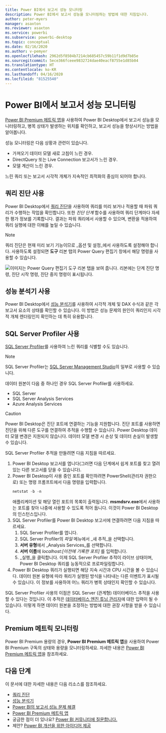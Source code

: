 ```yaml
---
title: Power BI에서 보고서 성능 모니터링
description: Power BI에서 보고서 성능을 모니터링하는 방법에 대한 지침입니다.
author: peter-myers
manager: asaxton
ms.reviewer: asaxton
ms.service: powerbi
ms.subservice: powerbi-desktop
ms.topic: conceptual
ms.date: 02/16/2020
ms.author: v-pemyer
ms.openlocfilehash: 2962d5f8504b7214cb685457c59b11f1d9d7b85e
ms.sourcegitcommit: 5ece366fceee9832724dae40eacf8755e1d85b04
ms.translationtype: HT
ms.contentlocale: ko-KR
ms.lasthandoff: 04/16/2020
ms.locfileid: "81525540"
---
```

# <a name="monitor-report-performance-in-power-bi"></a>Power BI에서 보고서 성능 모니터링

[Power BI Premium 메트릭 앱](../service-premium-metrics-app.md)을 사용하여 Power BI Desktop에서 보고서 성능을 모니터링하고, 병목 상태가 발생하는 위치를 확인하고, 보고서 성능을 향상시키는 방법을 알아봅니다.

성능 모니터링은 다음 상황과 관련이 있습니다.

- 가져오기 데이터 모델 새로 고침이 느린 경우.
- DirectQuery 또는 Live Connection 보고서가 느린 경우.
- 모델 계산이 느린 경우.

느린 쿼리 또는 보고서 시각적 개체가 지속적인 최적화의 중심이 되어야 합니다.

## <a name="use-query-diagnostics"></a>쿼리 진단 사용

Power BI Desktop에서 [쿼리 진단](/power-query/QueryDiagnostics)을 사용하여 쿼리를 미리 보거나 적용할 때 파워 쿼리가 수행하는 작업을 확인합니다. 또한 _진단 단계_ 함수를 사용하여 쿼리 단계마다 자세한 평가 정보를 기록합니다. 결과는 파워 쿼리에서 사용할 수 있으며, 변환을 적용하여 쿼리 실행에 대한 이해를 높일 수 있습니다.

> [!NOTE]
> 쿼리 진단은 현재 미리 보기 기능이므로 _옵션 및 설정_에서 사용하도록 설정해야 합니다. 사용하도록 설정되면 **도구** 리본 탭의 Power Query 편집기 창에서 해당 명령을 사용할 수 있습니다.

![이미지는 Power Query 편집기 도구 리본 탭을 보여 줍니다. 리본에는 단계 진단 명령, 진단 시작 명령, 진단 중지 명령이 표시됩니다.](media/monitor-report-performance/power-query-diagnotics.png)

## <a name="use-performance-analyzer"></a>성능 분석기 사용

Power BI Desktop에서 [성능 분석기](../desktop-performance-analyzer.md)를 사용하여 시각적 개체 및 DAX 수식과 같은 각 보고서 요소의 상태를 확인할 수 있습니다. 이 방법은 성능 문제의 원인이 쿼리인지 시각적 개체 렌더링인지 확인하는 데 특히 유용합니다.

## <a name="use-sql-server-profiler"></a>SQL Server Profiler 사용

[SQL Server Profiler](/sql/tools/sql-server-profiler/sql-server-profiler)를 사용하여 느린 쿼리를 식별할 수도 있습니다.

> [!NOTE]
> SQL Server Profiler는 [SQL Server Management Studio](/sql/ssms/download-sql-server-management-studio-ssms)의 일부로 사용할 수 있습니다.

데이터 원본이 다음 중 하나인 경우 SQL Server Profiler를 사용하세요.

- SQL Server
- SQL Server Analysis Services
- Azure Analysis Services

> [!CAUTION]
> Power BI Desktop은 진단 포트에 연결하는 기능을 지원합니다. 진단 포트를 사용하면 진단을 위해 다른 도구를 연결하여 추적을 수행할 수 있습니다. Power Desktop 데이터 모델 변경은 지원되지 않습니다. 데이터 모델 변경 시 손상 및 데이터 손실이 발생할 수 있습니다.

SQL Server Profiler 추적을 만들려면 다음 지침을 따르세요.

1. Power BI Desktop 보고서를 엽니다(그러면 다음 단계에서 쉽게 포트를 찾고 열려 있는 다른 보고서를 닫을 수 있습니다).
1. Power BI Desktop이 사용 중인 포트를 확인하려면 PowerShell(관리자 권한으로) 또는 명령 프롬프트에서 다음 명령을 입력합니다.
    ```powershell
    netstat -b -n
    ```
    애플리케이션 및 해당 열린 포트의 목록이 출력됩니다. **msmdsrv.exe**에서 사용하는 포트를 찾아 나중에 사용할 수 있도록 적어 둡니다. 이것이 Power BI Desktop의 인스턴스입니다.
1. SQL Server Profiler를 Power BI Desktop 보고서에 연결하려면 다음 지침을 따르세요.
    1. SQL Server Profiler를 엽니다.
    1. SQL Server Profiler의 _파일_ 메뉴에서 _새 추적_을 선택합니다.
    1. **서버 유형**에서 _Analysis Services_를 선택합니다.
    1. **서버 이름**에 _localhost:[이전에 기록한 포트]_ 를 입력합니다.
    1. _실행_을 클릭합니다. 이제 SQL Server Profiler 추적이 라이브 상태이며, Power BI Desktop 쿼리를 능동적으로 프로파일링합니다.
1. Power BI Desktop 쿼리가 실행되면 해당 지속 시간과 CPU 시간을 볼 수 있습니다. 데이터 원본 유형에 따라 쿼리가 실행된 방식을 나타내는 다른 이벤트가 표시될 수 있습니다. 이 정보를 사용하여 어느 쿼리가 병목 상태인지 확인할 수 있습니다.

SQL Server Profiler 사용의 이점은 SQL Server (관계형) 데이터베이스 추적을 사용할 수 있다는 것입니다. 이 추적은 [데이터베이스 엔진 튜닝 관리자](/sql/relational-databases/performance/start-and-use-the-database-engine-tuning-advisor)에 대한 입력이 될 수 있습니다. 이렇게 하면 데이터 원본을 조정하는 방법에 대한 권장 사항을 받을 수 있습니다.

## <a name="monitor-premium-metrics"></a>Premium 메트릭 모니터링

Power BI Premium 용량의 경우, **Power BI Premium 메트릭 앱**을 사용하여 Power BI Premium 구독의 상태와 용량을 모니터링하세요. 자세한 내용은 [Power BI Premium 메트릭 앱](../service-premium-metrics-app.md)을 참조하세요.

## <a name="next-steps"></a>다음 단계

이 문서에 대한 자세한 내용은 다음 리소스를 참조하세요.

- [쿼리 진단](/power-query/QueryDiagnostics)
- [성능 분석기](../desktop-performance-analyzer.md)
- [Power BI의 보고서 성능 문제 해결](report-performance-troubleshoot.md)
- [Power BI Premium 메트릭 앱](../service-premium-metrics-app.md)
- 궁금한 점이 더 있나요? [Power BI 커뮤니티에 질문합니다.](https://community.powerbi.com/)
- 제안? [Power BI 개선을 위한 아이디어 제공](https://ideas.powerbi.com/)

